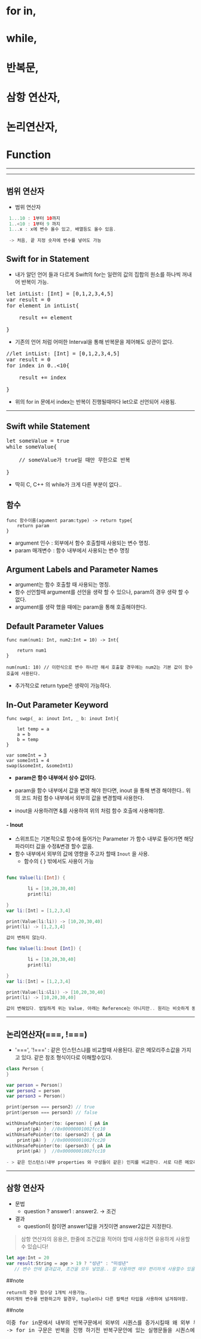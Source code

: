 # for in, 
# while,
# 반복문,
# 삼항 연산자,
# 논리연산자,
# Function
---
---


## 범위 연산자
- 범위 연산자 

```swift
 1...10 : 1부터 10까지
 1..<10 : 1부터 9 까지
 1...x : x에 변수 올수 있고, 배열등도 올수 있음. 
 
 -> 처음, 끝 지정 숫자에 변수를 넣어도 가능
```


## Swift for in Statement

- 내가 알던 언어 들과 다르게 Swift의 for는 일련의 값의 집합의 원소를 하나씩 꺼내어 반복이 가능.

<pre>
let intList: [Int] = [0,1,2,3,4,5]
var result = 0
for element in intList{

	result += element

}
</pre>

- 기존의 언어 처럼 어떠한 Interval을 통해 반복문을 제어해도 상관이 없다.

<pre>
//let intList: [Int] = [0,1,2,3,4,5]
var result = 0
for index in 0..<10{

	result += index

}
</pre>

- 위의 for in 문에서 index는 반복이 진행될때마다 let으로 선언되어 사용됨.

---
## Swift while Statement

<pre>
let someValue = true
while someValue{

	// someValue가 true일 때만 무한으로 반복

}
</pre>

- 딱히 C, C++ 의 while가 크게 다른 부분이 없다..

## 함수

```
func 함수이름(agument param:type) -> return type{
	return param
}

```

- argument 인수 : 외부에서 함수 호출할때 사용되는 변수 명칭.
- param 매개변수 : 함수 내부에서 사용되는 변수 명칭

## Argument Labels and Parameter Names

- argument는 함수 호출할 때 사용되는 명칭.
- 함수 선언할때 argument를 선언을 생략 할 수 있으나, param의 경우 생략 할 수 없다.
- argument를 생략 했을 때에는 param을 통해 호출해야한다.

## Default Parameter Values

```
func num(num1: Int, num2:Int = 10) -> Int{

	return num1
}

num(num1: 10) // 이런식으로 변수 하나만 해서 호출할 경우에는 num2는 기본 값이 함수호출에 사용된다.

```
- 추가적으로 return type은 생략이 가능하다.

## In-Out Parameter Keyword

```
func swqp(_ a: inout Int, _ b: inout Int){

	let temp = a
	a = b
	b = temp
}

var someInt = 3
var someInt1 = 4
swap(&someInt, &someInt1)
```
- **param은 함수 내부에서 상수 값이다.**
- param을 함수 내부에서 값을 변경 해야 한다면, inout 을 통해 변경 해야한다.. 위의 코드 처럼 함수 내부에서 외부의 값을 변경할때 사용한다.


- inout을 사용하려면 &를 사용하여 위의 처럼 함수 호출에 사용해야함.


  
#### - Inout

- 스위프트는 기본적으로 함수에 들어가는 Parameter 가 함수 내부로 들어가면 해당 파라미터 값을 수정&변경 할수 없음.
- 함수 내부에서 외부의 값에 영향을 주고자 할때 `Inout` 을 사용. 
	- 함수의 { } 밖에서도 사용이 가능

```swift

func Value(li:[Int]) {

		li = [10,20,30,40]
		print(li) 

}
var li:[Int] = [1,2,3,4]

print(Value(li:li)) -> [10,20,30,40]
print(li) -> [1,2,3,4]

값이 변하지 않는다.

func Value(li:Inout [Int]) {

		li = [10,20,30,40]
		print(li) 

}
var li:[Int] = [1,2,3,4]

print(Value(li:&li)) -> [10,20,30,40]
print(li) -> [10,20,30,40]

값이 변해있다. 엄밀하게 위는 Value, 아래는 Reference는 아니지만.. 원리는 비슷하게 동작한다는것을 확인할수 있다.
```
---

## 논리연산자(===, !===)

- '===', '!===' : 같은 인스턴스냐를 비교할때 사용된다. 같은 메모리주소값을 가지고 있다. 같은 참조 형식이다로 이해할수있다.
 
```swift
class Person {
}

var person = Person()
var person2 = person
var person3 = Person()

print(person === person2) // true 
print(person === person3) // false

withUnsafePointer(to: &person) { pA in
    print(pA) }  //0x00000001002fcc10
withUnsafePointer(to: &person2) { pA in
    print(pA) }  //0x00000001002fcc20
withUnsafePointer(to: &person3) { pA in
    print(pA) }  //0x00000001002fcc10
    
- > 같은 인스턴스(내부 properties 와 구성들이 같은) 인지를 비교한다. 서로 다른 메모리 주소를 가지고 있다.
```


---

## 삼항 연산자 

- 문법 <br>
	- question ? answer1 : answer2. -> 조건 <br>  
- 결과 <br>
	- question이 참이면 answer1값을   거짓이면 answer2값은 지정한다. <br>
 
> 삼항 연산자의 응용은, 한줄에 조건값을 적어야 할때 사용하면 유용하게 사용할수 있습니다! 

```swift
let age:Int = 20
var result:String = age > 19 ? "성년" : "미성년" 
   // 변수 안에 결과값과, 조건을 모두 넣었음.. 잘 사용하면 매우 편리하게 사용할수 있을것 같다.
```


##note

```
return의 경우 함수당 1개씩 사용가능.
여러개의 변수를 반환하고자 할경우, tuple이나 다른 컬렉션 타입을 사용하여 넘겨줘야함.
```



##note
<pre>
이중 for in문에서 내부의 반복구문에서 외부의 시퀀스를 증가시킬때 왜 외부 루프가 증가되기 전의 시퀀스만큼만 반복되는걸까?
-> for in 구문은 반복을 진행 하기전 반복구문안에 있는 실행문들을 시퀀스에 맞게 늘어뜨려 놓고 시작 하기때문에 중간에 시퀀스가 증/감 하더라도 반복 횟수는 처음에 정해진 만큼만 진행.
</pre>
